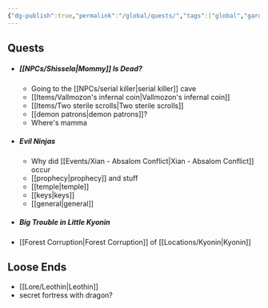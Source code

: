 ```yaml
---
{"dg-publish":true,"permalink":"/global/quests/","tags":["global","gardenEntry"],"noteIcon":""}
---
```


## Quests
- ##### [[NPCs/Shissela\|Mommy]] Is Dead?
	- Going to the [[NPCs/serial killer\|serial killer]] cave 
	- [[Items/Vallmozon's infernal coin\|Vallmozon's infernal coin]]
	- [[Items/Two sterile scrolls\|Two sterile scrolls]]
	- [[demon patrons\|demon patrons]]?
	- Where's mamma
- ##### Evil Ninjas
	- Why did [[Events/Xian - Absalom Conflict\|Xian - Absalom Conflict]] occur
	- [[prophecy\|prophecy]] and stuff
	- [[temple\|temple]]
	- [[keys\|keys]]
	- [[general\|general]]
- ##### Big Trouble in Little Kyonin
- [[Forest Corruption\|Forest Corruption]] of [[Locations/Kyonin\|Kyonin]]

## Loose Ends
- [[Lore/Leothin\|Leothin]]
- secret fortress with dragon?